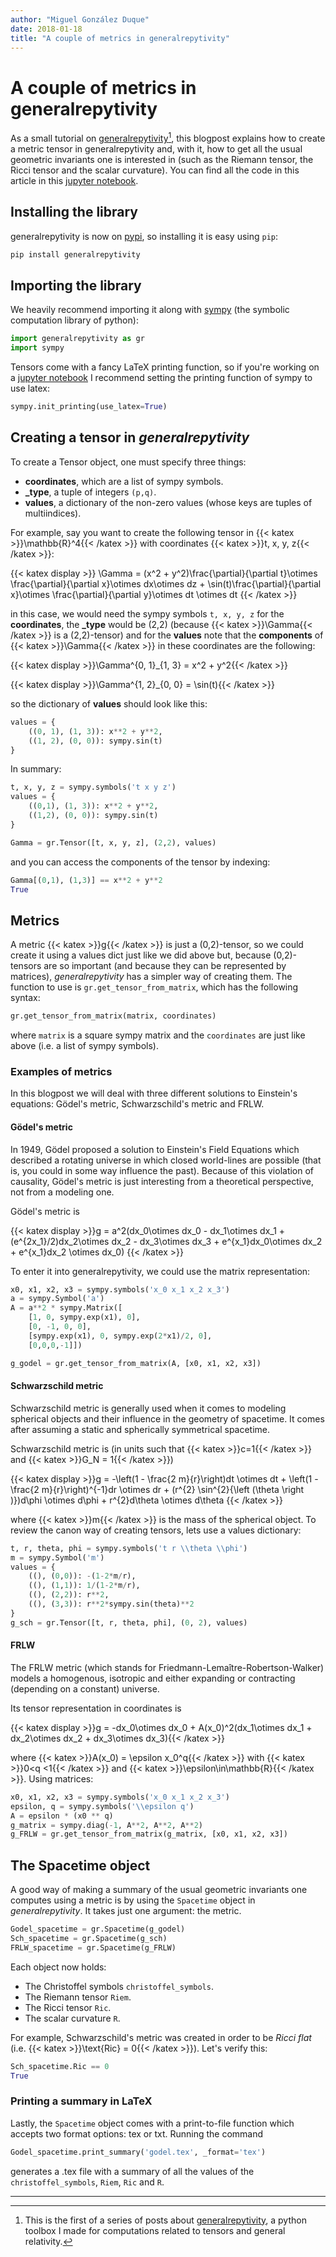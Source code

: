 ```yaml
---
author: "Miguel González Duque"
date: 2018-01-18
title: "A couple of metrics in generalrepytivity"
---
```


# A couple of metrics in generalrepytivity

As a small tutorial on [generalrepytivity](https://github.com/miguelgondu/generalrepytivity)[^1], this blogpost explains
how to create a metric tensor in generalrepytivity and, with it,
how to get all the usual geometric invariants one is interested in
(such as the Riemann tensor, the Ricci tensor and the scalar 
curvature). You can find all the code in this article in this
[jupyter notebook](https://gist.github.com/miguelgondu/2fb6d97291a1478d8522ad7b9410748c).

## Installing the library

generalrepytivity is now on [pypi](https://pypi.python.org/pypi?name=generalrepytivity&version=0.1.0&:action=display), so installing it is easy using `pip`:

```bash
pip install generalrepytivity
```

## Importing the library

We heavily recommend importing it along with [sympy](http://www.sympy.org/en/index.html)
(the symbolic computation library of python):

```python
import generalrepytivity as gr
import sympy
```

Tensors come with a fancy LaTeX printing function, so if 
you're working on a [jupyter notebook](http://jupyter.org/) I recommend setting
the printing function of sympy to use latex:

```python
sympy.init_printing(use_latex=True)
```

## Creating a tensor in *generalrepytivity*

To create a Tensor object, one must specify three things:

- **coordinates**, which are a list of sympy symbols.
- **_type**, a tuple of integers `(p,q)`.
- **values**, a dictionary of the non-zero values (whose keys
  are tuples of multiindices).

For example, say you want to create the following tensor in {{< katex >}}\mathbb{R}^4{{< /katex >}} with coordinates {{< katex >}}t, x, y, z{{< /katex >}}:

{{< katex display >}} \Gamma = (x^2 + y^2)\frac{\partial}{\partial t}\otimes \frac{\partial}{\partial x}\otimes dx\otimes dz + \sin(t)\frac{\partial}{\partial x}\otimes \frac{\partial}{\partial y}\otimes dt \otimes dt {{< /katex >}}

in this case, we would need the sympy symbols `t, x, y, z` for the **coordinates**,
the **_type** would be (2,2) (because {{< katex >}}\Gamma{{< /katex >}} is a (2,2)-tensor) and for the **values**
note that the **components** of {{< katex >}}\Gamma{{< /katex >}} in these coordinates are the following:

{{< katex display >}}\Gamma^{0, 1}_{1, 3} = x^2 + y^2{{< /katex >}}

{{< katex display >}}\Gamma^{1, 2}_{0, 0} = \sin(t){{< /katex >}}

so the dictionary of **values** should look like this:

```python
values = {
    ((0, 1), (1, 3)): x**2 + y**2,
    ((1, 2), (0, 0)): sympy.sin(t)
}
```

In summary:

```python
t, x, y, z = sympy.symbols('t x y z')
values = {
    ((0,1), (1, 3)): x**2 + y**2,
    ((1,2), (0, 0)): sympy.sin(t)
}

Gamma = gr.Tensor([t, x, y, z], (2,2), values)
```

and you can access the components of the tensor by indexing:
```python
Gamma[(0,1), (1,3)] == x**2 + y**2
True 
```

## Metrics

A metric {{< katex >}}g{{< /katex >}} is just a (0,2)-tensor, so we could create it using a values dict
just like we did above but, because (0,2)-tensors are so important (and because
they can be represented by matrices), *generalrepytivity* has a simpler way of
creating them. The function to use is `gr.get_tensor_from_matrix`, which has the
following syntax:

```python
gr.get_tensor_from_matrix(matrix, coordinates)
```

where `matrix` is a square sympy matrix and the `coordinates` are just like above
(i.e. a list of sympy symbols).

### Examples of metrics

In this blogpost we will deal with three different solutions to Einstein's
equations: Gödel's metric, Schwarzschild's metric and FRLW.

#### Gödel's metric

In 1949, Gödel proposed a solution to Einstein's Field Equations which described
a rotating universe in which closed world-lines are possible (that is, you could
in some way influence the past). Because of this violation of causality, Gödel's metric
is just interesting from a theoretical perspective, not from a modeling one.

Gödel's metric is

{{< katex display >}}g = a^2(dx_0\otimes dx_0 - dx_1\otimes dx_1 + (e^{2x_1}/2)dx_2\otimes dx_2 - dx_3\otimes dx_3 + e^{x_1}dx_0\otimes dx_2 + e^{x_1}dx_2 \otimes dx_0) {{< /katex >}}

To enter it into generalrepytivity, we could use the matrix representation:

```python
x0, x1, x2, x3 = sympy.symbols('x_0 x_1 x_2 x_3')
a = sympy.Symbol('a')
A = a**2 * sympy.Matrix([
    [1, 0, sympy.exp(x1), 0],
    [0, -1, 0, 0],
    [sympy.exp(x1), 0, sympy.exp(2*x1)/2, 0],
    [0,0,0,-1]])

g_godel = gr.get_tensor_from_matrix(A, [x0, x1, x2, x3])
```

#### Schwarzschild metric

Schwarzschild metric is generally used when it comes to modeling spherical objects
and their influence in the geometry of spacetime. It comes after assuming a static
and spherically symmetrical spacetime.

Schwarzschild metric is (in units such that {{< katex >}}c=1{{< /katex >}} and {{< katex >}}G_N = 1{{< /katex >}})

{{< katex display >}}g =  -\left(1 - \frac{2 m}{r}\right)dt \otimes dt + \left(1 - \frac{2 m}{r}\right)^{-1}dr \otimes dr + (r^{2} \sin^{2}{\left (\theta \right )})d\phi \otimes d\phi + r^{2}d\theta \otimes d\theta {{< /katex >}}

where {{< katex >}}m{{< /katex >}} is the mass of the spherical object. To review the canon way of creating 
tensors, lets use a values dictionary:

```python
t, r, theta, phi = sympy.symbols('t r \\theta \\phi')
m = sympy.Symbol('m')
values = {
    ((), (0,0)): -(1-2*m/r),
    ((), (1,1)): 1/(1-2*m/r),
    ((), (2,2)): r**2,
    ((), (3,3)): r**2*sympy.sin(theta)**2
}
g_sch = gr.Tensor([t, r, theta, phi], (0, 2), values)
```

#### FRLW

The FRLW metric (which stands for Friedmann-Lemaître-Robertson-Walker) models
a homogenous, isotropic and either expanding or contracting (depending on a 
constant) universe.

Its tensor representation in coordinates is

{{< katex display >}}g = -dx_0\otimes dx_0 + A(x_0)^2(dx_1\otimes dx_1 + dx_2\otimes dx_2 + dx_3\otimes dx_3){{< /katex >}}

where {{< katex >}}A(x_0) = \epsilon x_0^q{{< /katex >}} with {{< katex >}}0<q <1{{< /katex >}} and {{< katex >}}\epsilon\in\mathbb{R}{{< /katex >}}.
Using matrices:

```python
x0, x1, x2, x3 = sympy.symbols('x_0 x_1 x_2 x_3')
epsilon, q = sympy.symbols('\\epsilon q')
A = epsilon * (x0 ** q)
g_matrix = sympy.diag(-1, A**2, A**2, A**2)
g_FRLW = gr.get_tensor_from_matrix(g_matrix, [x0, x1, x2, x3])
```

## The Spacetime object

A good way of making a summary of the usual geometric invariants one computes using
a metric is by using the `Spacetime` object in *generalrepytivity*. It takes just
one argument: the metric.

```python
Godel_spacetime = gr.Spacetime(g_godel)
Sch_spacetime = gr.Spacetime(g_sch)
FRLW_spacetime = gr.Spacetime(g_FRLW)
```

Each object now holds:
* The Christoffel symbols `christoffel_symbols`.
* The Riemann tensor `Riem`.
* The Ricci tensor `Ric`.
* The scalar curvature `R`.

For example, Schwarzschild's metric was created in order to be *Ricci flat* (i.e.
{{< katex >}}\text{Ric} = 0{{< /katex >}}). Let's verify this:

```python
Sch_spacetime.Ric == 0
True
```

### Printing a summary in LaTeX

Lastly, the `Spacetime` object comes with a print-to-file function which accepts
two format options: tex or txt. Running the command

```python
Godel_spacetime.print_summary('godel.tex', _format='tex')
```

generates a .tex file with a summary of all the values of the `christoffel_symbols`,
`Riem`, `Ric` and `R`.

---

[^1]: This is the first of a series of posts about [generalrepytivity](https://github.com/miguelgondu/generalrepytivity), a python toolbox I made for computations related to tensors and general relativity.
